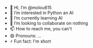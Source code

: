 - 👋 Hi, I’m @molou615
- 👀 I’m interested in Python an AI
- 🌱 I’m currently learning AI
- 💞️ I’m looking to collaborate on nothing
- 📫 How to reach me, you can't
- 😄 Pronouns: ...
- ⚡ Fun fact: I'm short

<!---
molou615/molou615 is a ✨ special ✨ repository because its `README.md` (this file) appears on your GitHub profile.
You can click the Preview link to take a look at your changes.
--->
